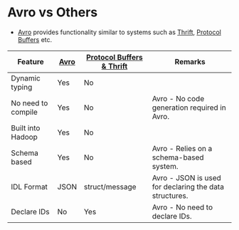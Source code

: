 # Avro vs Others
- [Avro](Avro.md) provides functionality similar to systems such as [Thrift](Thrift.md), [Protocol Buffers](ProtocolBuffers.md) etc.

| Feature            | [Avro](Avro.md) | [Protocol Buffers & Thrift](ProtocolBuffers.md) | Remarks                                                |
|--------------------|-----------------|-------------------------------------------------|--------------------------------------------------------|
| Dynamic typing     | Yes             | No                                              |                                                        |
| No need to compile | Yes             | No                                              | Avro - No code generation required in Avro.            |
| Built into Hadoop  | Yes             | No                                              |                                                        |
| Schema based       | Yes             | No                                              | Avro - Relies on a schema-based system.                |
| IDL Format         | JSON            | struct/message                                  | Avro - JSON is used for declaring the data structures. |
| Declare IDs        | No              | Yes                                             | Avro - No need to declare IDs.                         |
